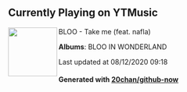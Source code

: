 ## Currently Playing on YTMusic

[<img align="left" width="100" src="https://lh3.googleusercontent.com/dq2Uj8QwuzAL1J9Bz-jF_VKsYIXpr7eNZCuRRTGZwmXI_vnjtPrxzAjOKue7ET6qFurNqM9W9WdMeVg">](https://music.youtube.com/channel/UC7dG-UHeOXI38CgAFPz-W5g)

BLOO - Take me (feat. nafla)

**Albums**: BLOO IN WONDERLAND

Last updated at 08/12/2020 09:18

#### Generated with [20chan/github-now](https://github.com/20chan/github-now)


<!--
**20chan/20chan** is a ✨ _special_ ✨ repository because its `README.md` (this file) appears on your GitHub profile.

Here are some ideas to get you started:

- 🔭 I’m currently working on ...
- 🌱 I’m currently learning ...
- 👯 I’m looking to collaborate on ...
- 🤔 I’m looking for help with ...
- 💬 Ask me about ...
- 📫 How to reach me: ...
- 😄 Pronouns: ...
- ⚡ Fun fact: ...
-->
